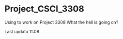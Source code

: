 # Project_CSCI_3308
Using to work on Project 3308
What the hell is going on?





Last updata 11:08
